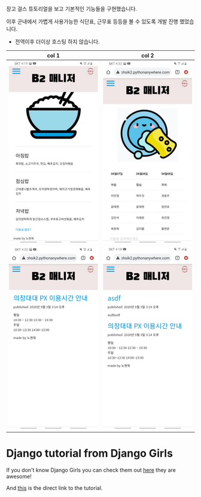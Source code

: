 장고 걸스 튜토리얼을 보고 기본적인 기능들을 구현했습니다.

이후 군내에서 가볍게 사용가능한 식단표, 근무표 등등을 볼 수 있도록 개발 진행 했었습니다.
- 전역이후 더이상 호스팅 하지 않습니다.


| col 1      | col 2      |
|------------|-------------|
| <img src="./pictures/Screenshot1.jpg" width="250"> | <img src="./pictures/Screenshot2.jpg" width="250"> |
| <img src="./pictures/Screenshot3.jpg" width="250"> | <img src="./pictures/Screenshot4.jpg" width="250"> |


# Django tutorial from Django Girls

If you don't know Django Girls you can check them out [here](https://djangogirls.org/)
they are awesome!

And [this](https://tutorial.djangogirls.org/) is the direct link to the tutorial.
